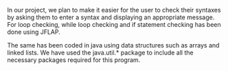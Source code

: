 In our project, we plan to make it easier for the user to check their syntaxes by asking them to enter a syntax and displaying an appropriate message. For loop checking, while loop checking and if statement checking has been done using JFLAP. 

The same has been coded in java using data structures such as arrays and linked lists. We have used the java.util.* package to include all the necessary packages required for this program.
